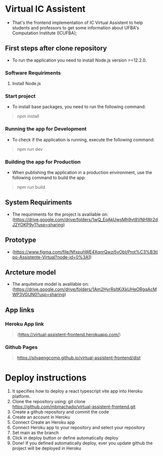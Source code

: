 # Virtual IC Assistent

- That's the frontend implementation of IC Virtual Assistent to help students and professors to get some information about UFBA's Computation Institute (ICUFBA);

## First steps after clone repository

- To run the application you need to install Node.js version >=12.2.0.

### Software Requiriments

1. Install Node.js

### Start project

- To install base packages, you need to run the following command:

> npm install

### Running the app for Development

- To check if the application is running, execute the following command:

> npm run dev

### Building the app for Production

- When publishing the application in a production environment, use the following command to build the app:

> npm run build

## System Requiriments

- The requiriments for the project is avalilable on: (https://drive.google.com/drive/folders/1wQ_EoAkUwsMh9vt8VNHWr2dJ2YOKP9y1?usp=sharing)

## Prototype

- (https://www.figma.com/file/NfxpuhWE4XqnrQwzj5vObl/Prot%C3%B3tipo-Assistente-Virtual?node-id=0%3A1)

## Arcteture model

- The arquiteture model is avalilable on: (https://drive.google.com/drive/folders/1Am2HyrRsltKiXkUHeORgqAcMWP3VGUN0?usp=sharing)

## App links

### Heroku App link

> (https://virtual-assistent-frontend.herokuapp.com/)

### Github Pages

> https://silvaengcomp.github.io/virtual-assistent-frontend/dist

# Deploy instructions

1. It specifies how to deploy a react typescript vite app into Heroku platform.
2. Clone the repository using: git clone https://github.com/mbmachado/virtual-assistent-frontend.git
3. Create a github repository and commit the code
4. Create an account in Heroku
5. Connect Create an Heroku app
6. Connect Heroku app to your repository and select your repository
7. Set main as the branch
8. Click in deploy button or define automatically deploy
9. Done! If you defined automatically deploy, ever you update github the project will be deployed in Heroku
